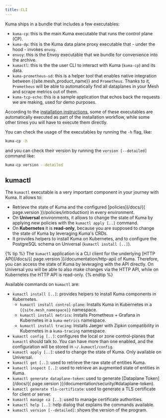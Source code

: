 ```yaml
---
title: CLI
---
```


Kuma ships in a bundle that includes a few executables:

* `kuma-cp`: this is the main Kuma executable that runs the control plane (CP).
* `kuma-dp`: this is the Kuma data plane proxy executable that - under the hood - invokes `envoy`.
* `envoy`: this is the Envoy executable that we bundle for convenience into the archive.
* `kumactl`: this is the the user CLI to interact with Kuma (`kuma-cp`) and its data.
* `kuma-prometheus-sd`: this is a helper tool that enables native integration between {{site.mesh_product_name}} and `Prometheus`. Thanks to it, `Prometheus` will be able to automatically find all dataplanes in your Mesh and scrape metrics out of them.
* `kuma-tcp-echo`: this is a sample application that echos back the requests we are making, used for demo purposes.

According to the [installation instructions](/install/), some of these executables are automatically executed as part of the installation workflow, while some other times you will have to execute them directly.

You can check the usage of the executables by running the `-h` flag, like:

```sh
kuma-cp -h
```

and you can check their version by running the `version [--detailed]` command like:

```sh
kuma-cp version --detailed
```

## kumactl

The `kumactl` executable is a very important component in your journey with Kuma. It allows to:

* Retrieve the state of Kuma and the configured [policies](/docs/{{ page.version }}/policies/introduction) in every environment.
* On **Universal** environments, it allows to change the state of Kuma by applying new policies with the `kumactl apply [..]` command.
* On **Kubernetes** it is **read-only**, because you are supposed to change the state of Kuma by leveraging Kuma's CRDs.
* It provides helpers to install Kuma on Kubernetes, and to configure the PostgreSQL schema on Universal (`kumactl install [..]`).

{% tip %}
The `kumactl` application is a CLI client for the underlying [HTTP API](/docs/{{ page.version }}/documentation/http-api) of Kuma. Therefore, you can access the state of Kuma by leveraging with the API directly. On Universal you will be able to also make changes via the HTTP API, while on Kubernetes the HTTP API is read-only.
{% endtip %}

Available commands on `kumactl` are:

* `kumactl install [..]`: provides helpers to install Kuma components in Kubernetes.
  * `kumactl install control-plane`: Installs Kuma in Kubernetes in a `{{site.mesh_namespace}}` namespace.
  * `kumactl install metrics`: Installs Prometheus + Grafana in Kubernetes in a `kuma-metrics` namespace.
  * `kumactl install tracing`: Installs Jaeger with Zipkin compatibility in Kubernetes in a `kuma-tracing` namespace.
* `kumactl config [..]`: configures the local or zone control-planes that `kumactl` should talk to. You can have more than one enabled, and the configuration will be stored in `~/.kumactl/config`.
* `kumactl apply [..]`: used to change the state of Kuma. Only available on Universal.
* `kumactl get [..]`: used to retrieve the raw state of entities Kuma.
* `kumactl inspect [..]`: used to retrieve an augmented state of entities in Kuma.
* `kumactl generate dataplane-token`: used to generate [Dataplane Token](/docs/{{ page.version }}/documentation/security/#dataplane-token).
* `kumactl generate tls-certificate`: used to generate a TLS certificate for client or server.
* `kumactl manage ca [..]`: used to manage certificate authorities.
* `kumactl help [..]`: help dialog that explains the commands available.
* `kumactl version [--detailed]`: shows the version of the program.
